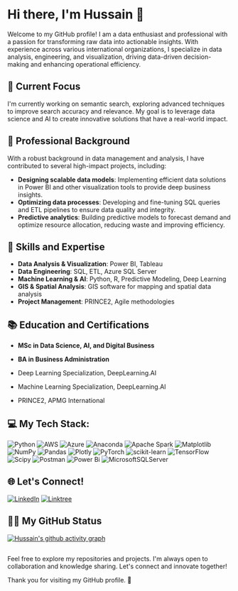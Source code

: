 # Hi there, I'm Hussain 👋
Welcome to my GitHub profile! I am a data enthusiast and professional with a passion for transforming raw data into actionable insights. With experience across various international organizations, I specialize in data analysis, engineering, and visualization, driving data-driven decision-making and enhancing operational efficiency.

## 🔭 Current Focus
I'm currently working on semantic search, exploring advanced techniques to improve search accuracy and relevance. My goal is to leverage data science and AI to create innovative solutions that have a real-world impact.

## 💼 Professional Background
With a robust background in data management and analysis, I have contributed to several high-impact projects, including:
- **Designing scalable data models**: Implementing efficient data solutions in Power BI and other visualization tools to provide deep business insights.
- **Optimizing data processes**: Developing and fine-tuning SQL queries and ETL pipelines to ensure data quality and integrity.
- **Predictive analytics**: Building predictive models to forecast demand and optimize resource allocation, reducing waste and improving efficiency.

## 🌱 Skills and Expertise
- **Data Analysis & Visualization**: Power BI, Tableau
- **Data Engineering**: SQL, ETL, Azure SQL Server
- **Machine Learning & AI**: Python, R, Predictive Modeling, Deep Learning
- **GIS & Spatial Analysis**: GIS software for mapping and spatial data analysis
- **Project Management**: PRINCE2, Agile methodologies

## 📚 Education and Certifications
  - **MSc in Data Science, AI, and Digital Business**
  - **BA in Business Administration**

  - Deep Learning Specialization, DeepLearning.AI
  - Machine Learning Specialization, DeepLearning.AI
  - PRINCE2, APMG International

## 💻 My Tech Stack: 
![Python](https://img.shields.io/badge/python-3670A0?style=for-the-badge&logo=python&logoColor=ffdd54) ![AWS](https://img.shields.io/badge/AWS-%23FF9900.svg?style=for-the-badge&logo=amazon-aws&logoColor=white) ![Azure](https://img.shields.io/badge/azure-%230072C6.svg?style=for-the-badge&logo=microsoftazure&logoColor=white) ![Anaconda](https://img.shields.io/badge/Anaconda-%2344A833.svg?style=for-the-badge&logo=anaconda&logoColor=white) ![Apache Spark](https://img.shields.io/badge/Apache%20Spark-FDEE21?style=for-the-badge&logo=apachespark&logoColor=black) ![Matplotlib](https://img.shields.io/badge/Matplotlib-%23ffffff.svg?style=for-the-badge&logo=Matplotlib&logoColor=black) ![NumPy](https://img.shields.io/badge/numpy-%23013243.svg?style=for-the-badge&logo=numpy&logoColor=white) ![Pandas](https://img.shields.io/badge/pandas-%23150458.svg?style=for-the-badge&logo=pandas&logoColor=white) ![Plotly](https://img.shields.io/badge/Plotly-%233F4F75.svg?style=for-the-badge&logo=plotly&logoColor=white) ![PyTorch](https://img.shields.io/badge/PyTorch-%23EE4C2C.svg?style=for-the-badge&logo=PyTorch&logoColor=white) ![scikit-learn](https://img.shields.io/badge/scikit--learn-%23F7931E.svg?style=for-the-badge&logo=scikit-learn&logoColor=white) ![TensorFlow](https://img.shields.io/badge/TensorFlow-%23FF6F00.svg?style=for-the-badge&logo=TensorFlow&logoColor=white) ![Scipy](https://img.shields.io/badge/SciPy-%230C55A5.svg?style=for-the-badge&logo=scipy&logoColor=%white) ![Postman](https://img.shields.io/badge/Postman-FF6C37?style=for-the-badge&logo=postman&logoColor=white) ![Power Bi](https://img.shields.io/badge/power_bi-F2C811?style=for-the-badge&logo=powerbi&logoColor=black) ![MicrosoftSQLServer](https://img.shields.io/badge/Microsoft%20SQL%20Server-CC2927?style=for-the-badge&logo=microsoft%20sql%20server&logoColor=white)

## 🌐 Let's Connect!
[![LinkedIn](https://img.shields.io/badge/linkedin-0A66C2?style=for-the-badge&logo=linkedin&logoColor=white)](https://www.linkedin.com/in/hadeli)
[![Linktree](https://img.shields.io/badge/linktree-39E09B?style=for-the-badge&logo=linktree&logoColor=white)](https://linktr.ee/hadeli)


## 🧑‍💻 My GitHub Status
[![Hussain's github activity graph](https://github-readme-activity-graph.vercel.app/graph?username=mhadeli&theme=minimal)](https://github.com/mhadeli/github-readme-activity-graph)

## 
Feel free to explore my repositories and projects. I'm always open to collaboration and knowledge sharing. Let's connect and innovate together!

Thank you for visiting my GitHub profile. 🙏 
